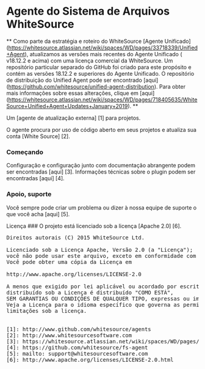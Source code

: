 Agente do Sistema de Arquivos WhiteSource
==============================

** Como parte da estratégia e roteiro do WhiteSource [Agente Unificado] (https://whitesource.atlassian.net/wiki/spaces/WD/pages/33718339/Unified+Agent), atualizamos as versões mais recentes do Agente Unificado ( v18.12.2 e acima) com uma licença comercial da WhiteSource. Um repositório particular separado do GitHub foi criado para este propósito e contém as versões 18.12.2 e superiores do Agente Unificado. O repositório de distribuição do Unified Agent pode ser encontrado [aqui] (https://github.com/whitesource/unified-agent-distribution). Para obter mais informações sobre essas alterações, clique em [aqui] (https://whitesource.atlassian.net/wiki/spaces/WD/pages/718405635/WhiteSource+Unified+Agent+Updates+January+2019). **

Um [agente de atualização externa] [1] para projetos.

O agente procura por uso de código aberto em seus projetos e atualiza sua conta [White Source] [2].

### Começando
Configuração e configuração junto com documentação abrangente podem ser encontradas [aqui] [3].
Informações técnicas sobre o plugin podem ser encontradas [aqui] [4].

### Apoio, suporte
Você sempre pode criar um problema ou dizer à nossa equipe de suporte o que você acha [aqui] [5].

Licença ###
O projeto está licenciado sob a licença [Apache 2.0] [6].
<pre>
Direitos autorais (C) 2015 WhiteSource Ltd.

Licenciado sob a Licença Apache, Versão 2.0 (a "Licença");
você não pode usar este arquivo, exceto em conformidade com a Licença.
Você pode obter uma cópia da Licença em

http://www.apache.org/licenses/LICENSE-2.0

A menos que exigido por lei aplicável ou acordado por escrito, software
distribuído sob a Licença é distribuído "COMO ESTÁ",
SEM GARANTIAS OU CONDIÇÕES DE QUALQUER TIPO, expressas ou implícitas.
Veja a Licença para o idioma específico que governa as permissões e
limitações sob a licença.
</ pre>

[1]: http://www.github.com/whitesource/agents
[2]: http://www.whitesourcesoftware.com
[3]: https://whitesource.atlassian.net/wiki/spaces/WD/pages/33718339/File+System+Agent
[4]: https://github.com/whitesource/fs-agent
[5]: mailto: support@whitesourcesoftware.com
[6]: http://www.apache.org/licenses/LICENSE-2.0.html
